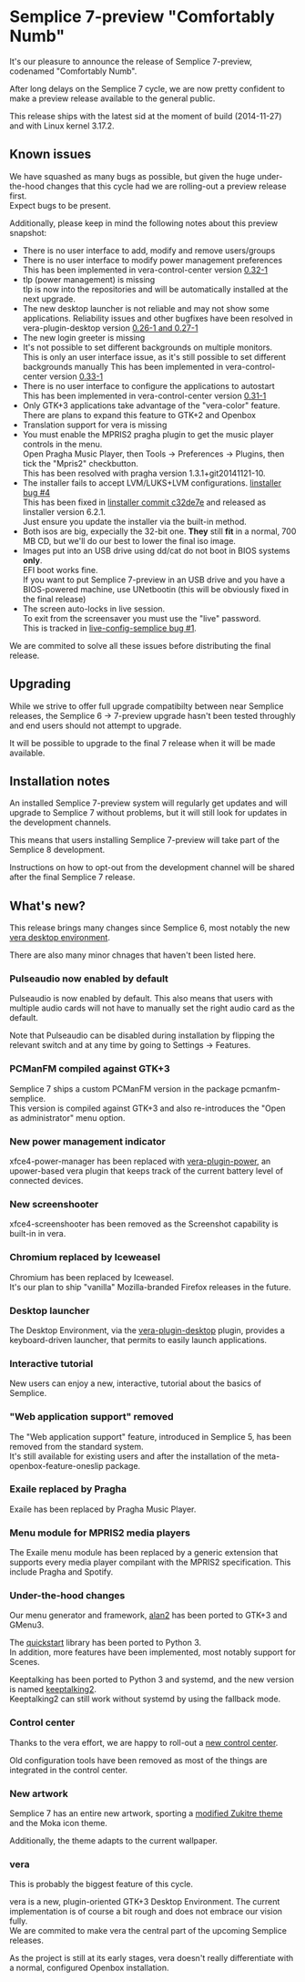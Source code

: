 Semplice 7-preview "Comfortably Numb"
=====================================

It's our pleasure to announce the release of Semplice 7-preview, codenamed "Comfortably Numb".

After long delays on the Semplice 7 cycle, we are now pretty confident to make
a preview release available to the general public.

This release ships with the latest sid at the moment of build (2014-11-27) and with
Linux kernel 3.17.2.

Known issues
------------

We have squashed as many bugs as possible, but given the huge under-the-hood changes
that this cycle had we are rolling-out a preview release first.  
Expect bugs to be present.

Additionally, please keep in mind the following notes about this preview snapshot:

* There is no user interface to add, modify and remove users/groups
* There is no user interface to modify power management preferences  
  This has been implemented in vera-control-center version [0.32-1](https://github.com/vera-desktop/vera-control-center/compare/debian/0.31-1...debian/0.32-1)
* tlp (power management) is missing  
  tlp is now into the repositories and will be automatically installed at the next upgrade.
* The new desktop launcher is not reliable and may not show some applications.
  Reliability issues and other bugfixes have been resolved in vera-plugin-desktop version [0.26-1 and 0.27-1](https://github.com/vera-desktop/vera-plugin-desktop/compare/debian/0.25.0-1...debian/0.27.0-1)
* The new login greeter is missing
* It's not possible to set different backgrounds on multiple monitors.  
  This is only an user interface issue, as it's still possible to set
  different backgrounds manually
  This has been implemented in vera-control-center version [0.33-1](https://github.com/vera-desktop/vera-control-center/compare/debian/0.32-2...debian/0.33-1)
* There is no user interface to configure the applications to autostart  
  This has been implemented in vera-control-center version [0.31-1](https://github.com/vera-desktop/vera-control-center/compare/debian/0.30-1...debian/0.31-1)
* Only GTK+3 applications take advantage of the "vera-color" feature.  
  There are plans to expand this feature to GTK+2 and Openbox
* Translation support for vera is missing
* You must enable the MPRIS2 pragha plugin to get the music player controls
  in the menu.  
  Open Pragha Music Player, then Tools -> Preferences -> Plugins, then
  tick the "Mpris2" checkbutton.  
  This has been resolved with pragha version 1.3.1+git20141121-10.
* The installer fails to accept LVM/LUKS+LVM configurations. [linstaller bug #4](https://github.com/semplice/linstaller/issues/4)  
  This has been fixed in [linstaller commit c32de7e](https://github.com/semplice/linstaller/commit/c32de7eceb977eae13ab8562be5fc875d427edd9) and released
  as linstaller version 6.2.1.  
  Just ensure you update the installer via the built-in method.
* Both isos are big, expecially the 32-bit one. **They** still **fit** in a normal,
  700 MB CD, but we'll do our best to lower the final iso image.
* Images put into an USB drive using dd/cat do not boot in BIOS systems **only**.  
  EFI boot works fine.  
  If you want to put Semplice 7-preview in an USB drive and you have a BIOS-powered
  machine, use UNetbootin (this will be obviously fixed in the final release)
* The screen auto-locks in live session.  
  To exit from the screensaver you must use the "live" password.  
  This is tracked in [live-config-semplice bug #1](https://github.com/semplice/live-config-semplice/issues/1).

We are commited to solve all these issues before distributing the final release.

Upgrading
---------

While we strive to offer full upgrade compatibilty between near Semplice releases,
the Semplice 6 -> 7-preview upgrade hasn't been tested throughly and end users
should not attempt to upgrade.

It will be possible to upgrade to the final 7 release when it will be made
available.

Installation notes
------------------

An installed Semplice 7-preview system will regularly get updates and will
upgrade to Semplice 7 without problems, but it will still look for updates
in the development channels.

This means that users installing Semplice 7-preview will take part of the
Semplice 8 development.

Instructions on how to opt-out from the development channel will be shared
after the final Semplice 7 release.

What's new?
-----------

This release brings many changes since Semplice 6, most notably the new
[vera desktop environment](https://github.com/vera-desktop).

There are also many minor chnages that haven't been listed here.

### Pulseaudio now enabled by default ###

Pulseaudio is now enabled by default. This also means that users with multiple
audio cards will not have to manually set the right audio card as the default.

Note that Pulseaudio can be disabled during installation by flipping the relevant
switch and at any time by going to Settings -> Features.

### PCManFM compiled against GTK+3 ###

Semplice 7 ships a custom PCManFM version in the package pcmanfm-semplice.  
This version is compiled against GTK+3 and also re-introduces the "Open as
administrator" menu option.

### New power management indicator ###

xfce4-power-manager has been replaced with [vera-plugin-power](https://github.com/vera-plugin-power), an
upower-based vera plugin that keeps track of the current battery level
of connected devices.

### New screenshooter ###

xfce4-screenshooter has been removed as the Screenshot capability is built-in
in vera.

### Chromium replaced by Iceweasel ###

Chromium has been replaced by Iceweasel.  
It's our plan to ship "vanilla" Mozilla-branded Firefox releases in the future.

### Desktop launcher ###

The Desktop Environment, via the [vera-plugin-desktop](https://github.com/vera-plugin-desktop) plugin, 
provides a keyboard-driven launcher, that permits to easily launch applications.

### Interactive tutorial ###

New users can enjoy a new, interactive, tutorial about the basics of Semplice.

### "Web application support" removed ###

The "Web application support" feature, introduced in Semplice 5, has been removed from the standard
system.  
It's still available for existing users and after the installation of the meta-openbox-feature-oneslip
package.

### Exaile replaced by Pragha ###

Exaile has been replaced by Pragha Music Player.

### Menu module for MPRIS2 media players ###

The Exaile menu module has been replaced by a generic extension that
supports every media player compilant with the MPRIS2 specification. This
include Pragha and Spotify.

### Under-the-hood changes ###

Our menu generator and framework, [alan2](https://github.com/semplice/alan2) has been
ported to GTK+3 and GMenu3.

The [quickstart](https://github.com/semplice/quickstart) library has been
ported to Python 3.  
In addition, more features have been implemented, most notably support for
Scenes.

Keeptalking has been ported to Python 3 and systemd, and the new version is
named [keeptalking2](https://github.com/semplice/keeptalking2).  
Keeptalking2 can still work without systemd by using the fallback mode.  

### Control center ###

Thanks to the vera effort, we are happy to roll-out a [new control center](https://github.com/vera-desktop/vera-control-center).

Old configuration tools have been removed as most of the things are integrated in the control center.

### New artwork ###

Semplice 7 has an entire new artwork, sporting a [modified Zukitre theme](https://github.com/semplice/zuki-themes) and
the Moka icon theme.

Additionally, the theme adapts to the current wallpaper.

### vera ###

This is probably the biggest feature of this cycle.

vera is a new, plugin-oriented GTK+3 Desktop Environment. The current
implementation is of course a bit rough and does not embrace our vision
fully.  
We are commited to make vera the central part of the upcoming Semplice
releases.

As the project is still at its early stages, vera doesn't really
differentiate with a normal, configured Openbox installation.
